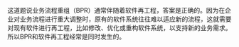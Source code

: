 这道题说业务流程重组（BPR）通常伴随着软件再工程，答案是正确的。因为在企业对业务流程进行重大调整时，原有的软件系统往往难以适应新的流程，这就需要对现有软件进行再工程，比如修改、优化或重构软件系统，以支持新的业务需求。所以BPR和软件再工程经常是同时发生的。